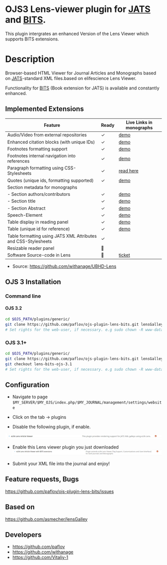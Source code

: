 # OJS3  Lens-viewer plugin for [JATS](https://jats.nlm.nih.gov/archiving/) and [BITS](https://jats.nlm.nih.gov/extensions/bits/).

This plugin intergrates an enhanced Version of the Lens Viewer which  supports BITS extensions.

# Description

Browser-based HTML Viewer for Journal Articles and Monographs based on [JATS]((https://jats.nlm.nih.gov/archiving/))-standard XML files.based on elifescience Lens Viewer.

Functionality for [BITS](https://jats.nlm.nih.gov/extensions/bits/) (Book extension for JATS)  is available and constantly enhanced.

## Implemented Extensions


| Feature |	Ready | Live Links in monographs |
| --- | --- | --- |
| Audio/Video from external repositories| ✓ |[demo](https://heiup.uni-heidelberg.de/reader/index/310/310-69-79515-1-10-20171115.xml#figures) |
| Enhanced citation blocks (with unique IDs)   | ✓ | [demo](https://heiup.uni-heidelberg.de/reader/index/43/43-68-231-1-10-20151008.xml#content/box_25) |
| Footnotes formatting support   | ✓ |  [demo](https://heiup.uni-heidelberg.de/reader/index/48/48-68-599-1-10-20160428.xml#footnotes/article_footnote_60)|
| Footnotes internal navigation into references   | ✓ | [demo](https://heiup.uni-heidelberg.de/reader/index/310/310-69-79515-1-10-20171115.xml#figures)|
| Paragraph formatting using CSS-Stylesheets   | ✓ |[read here](https://github.com/withanage/UBHD-Lens/blob/master/README.md#open-your-browser)|
| Quotes (unique ids, formatting supported)  | ✓ | [demo](https://heiup.uni-heidelberg.de/reader/index/48/48-68-599-1-10-20160428.xml#content/quote_2)|
| Section metadata for monographs   | | |
| - Section authors/contributors | ✓ | [demo](https://heiup.uni-heidelberg.de/reader/index/345/345-68-81466-2-10-20180620.xml#content/heading_39) |
| - Section title| ✓ |[demo](https://heiup.uni-heidelberg.de/reader/index/345/345-68-81466-2-10-20180620.xml#content/heading_39)  |
| - Section Abstract | ✓ | [demo](https://heiup.uni-heidelberg.de/reader/index/345/345-68-81466-2-10-20180620.xml#content/heading_39)  |
| Speech-Element | ✓ | [demo](https://heiup.uni-heidelberg.de/reader/index/48/48-68-599-1-10-20160428.xml#content/speech_27)|
| Table display in reading panel | ✓ | [demo](https://heiup.uni-heidelberg.de/reader/index/345/345-68-81466-2-10-20180620.xml#content/html_table_2)|
| Table (unique id for reference)   | ✓ |[demo](https://heiup.uni-heidelberg.de/reader/index/345/345-68-81466-2-10-20180620.xml#content/html_table_2) |
| Table formatting using JATS XML Attributes and CSS-Stylesheets | ✓ | |
| Resizable reader panel |:construction:| | 
| Software Source-code in Lens | :construction:|[ticket](https://gitlab.ub.uni-heidelberg.de/wit/verlag-portale/issues/161) | 

* Source: https://github.com/withanage/UBHD-Lens 


## OJS 3 Installation
 
### Command line

#### OJS 3.2
```bash
cd $OJS_PATH/plugins/generic/
git clone https://github.com/paflov/ojs-plugin-lens-bits.git lensGalleyBits
# Set rights for the web-user, if necessary. e.g sudo chown -R www-data:www-data lensGalleyBits/
```

### OJS 3.1+
```bash
cd $OJS_PATH/plugins/generic/
git clone https://github.com/paflov/ojs-plugin-lens-bits.git lensGalleyBits
git checkout lens-bits-ojs-3.1
# Set rights for the web-user, if necessary. e.g sudo chown -R www-data:www-data lensGalleyBits/
```
## Configuration

* Navigate to page  `$MY_SERVER/$MY_OJS/index.php/$MY_JOURNAL/management/settings/website`

* Click on the tab -> plugins

* Disable the following  plugin, if enable.

![lens_standard](templates/images/lens_stanard.png)

* Enable this Lens viewer plugin you just downloaded
![lens_bits](templates/images/lens_bits.png)


* Submit your XML file into the journal and enjoy!

## Feature requests, Bugs
https://github.com/paflov/ojs-plugin-lens-bits/issues

## Based on
https://github.com/asmecher/lensGalley


## Developers
* https://github.com/paflov
* https://github.com/withanage
* https://github.com/Vitaliy-1


 
